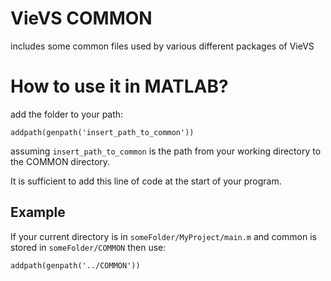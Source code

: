 # VieVS COMMON

includes some common files used by various different packages of VieVS 

# How to use it in MATLAB?

add the folder to your path:

    addpath(genpath('insert_path_to_common'))

assuming  `insert_path_to_common` is the path from your working directory to the COMMON directory.

It is sufficient to add this line of code at the start of your program. 

## Example 


If your current directory is in `someFolder/MyProject/main.m` and common is stored in `someFolder/COMMON` then use:

    addpath(genpath('../COMMON'))
    